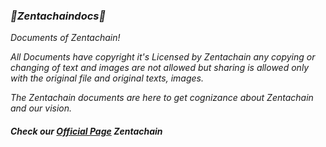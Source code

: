 ### *📁Zentachaindocs📁*

*Documents of Zentachain!*

*All Documents have copyright it's Licensed by Zentachain any copying or changing of text and images are not allowed but sharing is allowed* *only with the original file and original texts, images.*

*The Zentachain documents are here to get cognizance about Zentachain and our vision.*

#### *Check our [Official Page](https://zentachain.io/) Zentachain*


